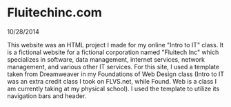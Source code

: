# Fluitechinc.com
10/28/2014

This website was an HTML project I made for my online "Intro to IT" class. It is a fictional website for a fictional corporation named "Fluitech Inc" which specializes in software, data management, internet services, network management, and various other IT services.
For this site, I used a template taken from Dreamweaver in my Foundations of Web Design class (Intro to IT was an extra credit class I took on FLVS.net, while Found. Web is a class I am currently taking at my physical school). I used the template to utilize its navigation bars and header.
